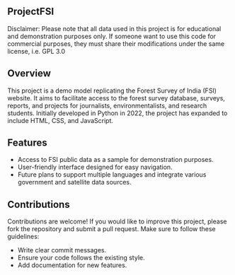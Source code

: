 ## ProjectFSI ##
Disclaimer: Please note that all data used in this project is for educational and demonstration purposes only. If someone want to use this code for commercial purposes, they must share their modifications under the same license, i.e. GPL 3.0

## Overview

This project is a demo model replicating the Forest Survey of India (FSI) website. It aims to facilitate access to the forest survey database, surveys, reports, and projects for journalists, environmentalists, and research students. Initially 
developed in Python in 2022, the project has expanded to include HTML, CSS, and JavaScript.

## Features

- Access to FSI public data as a sample for demonstration purposes.
- User-friendly interface designed for easy navigation.
- Future plans to support multiple languages and integrate various government and satellite data sources.

## Contributions
Contributions are welcome! If you would like to improve this project, please fork the repository and submit a pull request. Make sure to follow these guidelines:

 - Write clear commit messages.
 - Ensure your code follows the existing style.
 - Add documentation for new features.
